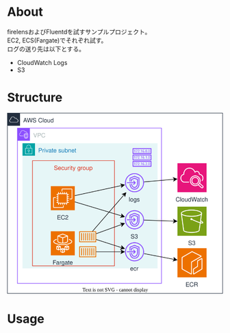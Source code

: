 # About
firelensおよびFluentdを試すサンプルプロジェクト。  
EC2, ECS(Fargate)でそれぞれ試す。  
ログの送り先は以下とする。
- CloudWatch Logs
- S3

# Structure
![](./docs/structure.drawio.svg)

# Usage

